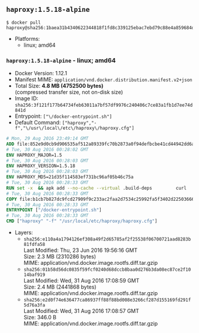 ## `haproxy:1.5.18-alpine`

```console
$ docker pull haproxy@sha256:1baea31b4340622344818f1fd8c339125ebac7ebd79c88e4a859684d6515fd55
```

-	Platforms:
	-	linux; amd64

### `haproxy:1.5.18-alpine` - linux; amd64

-	Docker Version: 1.12.1
-	Manifest MIME: `application/vnd.docker.distribution.manifest.v2+json`
-	Total Size: **4.8 MB (4752500 bytes)**  
	(compressed transfer size, not on-disk size)
-	Image ID: `sha256:3f121f177b64734feb63011a7bf57df9976c240406c7ce83a1fb1d7ee74d841d`
-	Entrypoint: `["\/docker-entrypoint.sh"]`
-	Default Command: `["haproxy","-f","\/usr\/local\/etc\/haproxy\/haproxy.cfg"]`

```dockerfile
# Mon, 29 Aug 2016 23:49:14 GMT
ADD file:852e9d0cb9d906535af512a89339fc70b2873a0f94defbcbe41cd44942dd6ac8 in / 
# Tue, 30 Aug 2016 00:28:02 GMT
ENV HAPROXY_MAJOR=1.5
# Tue, 30 Aug 2016 00:28:03 GMT
ENV HAPROXY_VERSION=1.5.18
# Tue, 30 Aug 2016 00:28:03 GMT
ENV HAPROXY_MD5=21d35f114583ef731bc96af05b46c75a
# Tue, 30 Aug 2016 00:28:33 GMT
RUN set -x 	&& apk add --no-cache --virtual .build-deps 		curl 		gcc 		libc-dev 		linux-headers 		make 		openssl-dev 		pcre-dev 		zlib-dev 	&& curl -SL "http://www.haproxy.org/download/${HAPROXY_MAJOR}/src/haproxy-${HAPROXY_VERSION}.tar.gz" -o haproxy.tar.gz 	&& echo "${HAPROXY_MD5}  haproxy.tar.gz" | md5sum -c 	&& mkdir -p /usr/src 	&& tar -xzf haproxy.tar.gz -C /usr/src 	&& mv "/usr/src/haproxy-$HAPROXY_VERSION" /usr/src/haproxy 	&& rm haproxy.tar.gz 	&& make -C /usr/src/haproxy 		TARGET=linux2628 		USE_PCRE=1 PCREDIR= 		USE_OPENSSL=1 		USE_ZLIB=1 		all 		install-bin 	&& mkdir -p /usr/local/etc/haproxy 	&& cp -R /usr/src/haproxy/examples/errorfiles /usr/local/etc/haproxy/errors 	&& rm -rf /usr/src/haproxy 	&& runDeps="$( 		scanelf --needed --nobanner --recursive /usr/local 			| awk '{ gsub(/,/, "\nso:", $2); print "so:" $2 }' 			| sort -u 			| xargs -r apk info --installed 			| sort -u 	)" 	&& apk add --virtual .haproxy-rundeps $runDeps 	&& apk del .build-deps
# Tue, 30 Aug 2016 00:28:33 GMT
COPY file:b1cb7b827dc9fcd27909f9c233ac2faa2d7534c25992fa5f3402d22503666d6d in / 
# Tue, 30 Aug 2016 00:28:33 GMT
ENTRYPOINT ["/docker-entrypoint.sh"]
# Tue, 30 Aug 2016 00:28:33 GMT
CMD ["haproxy" "-f" "/usr/local/etc/haproxy/haproxy.cfg"]
```

-	Layers:
	-	`sha256:e110a4a1794126ef308a49f2d65785af2f25538f06700721aad8283b81fdfa58`  
		Last Modified: Thu, 23 Jun 2016 19:56:16 GMT  
		Size: 2.3 MB (2310286 bytes)  
		MIME: application/vnd.docker.image.rootfs.diff.tar.gzip
	-	`sha256:01b58d56dc0835f59fcf0240d68dccb8baa0d276b3da08ec87ce2f1014baf919`  
		Last Modified: Wed, 31 Aug 2016 17:08:59 GMT  
		Size: 2.4 MB (2441868 bytes)  
		MIME: application/vnd.docker.image.rootfs.diff.tar.gzip
	-	`sha256:e2d0f74e636477ca86937ff88f88bd008e3266cf287d155169fd291f5d76a3fa`  
		Last Modified: Wed, 31 Aug 2016 17:08:57 GMT  
		Size: 346.0 B  
		MIME: application/vnd.docker.image.rootfs.diff.tar.gzip
